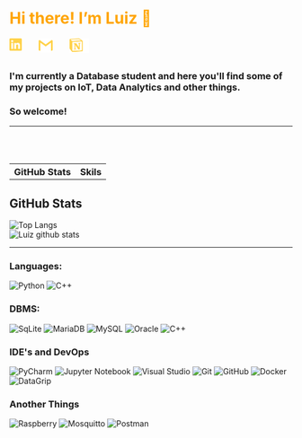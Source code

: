 # <span style="color:orange"> Hi there! I’m Luiz  👋</span>

[<img align="left" alt="Luiz | LinkedIn"   width="22px" style="padding-right:30px" src="./linkedin.svg" />][linkedin]
[<img align="left" alt="Luiz | Gmail"      width="25px" style="padding-right:30px" src="./gmail.svg" />][gmail]
[<img align="left" alt="Luiz | Notion"     width="35px" src="./notion.svg" />][notion]

[linkedin]: https://www.linkedin.com/in/luiz-antonio-cruz/
[gmail]: luizantoniojcruz@gmail.com
[notion]:https://luizcruz.notion.site/Luiz-Cruz-51c32600c16b4c258a848df798e2d0a5

<br>
<br>

### I'm currently a Database student and here you'll find some of my projects on IoT, Data Analytics and other things.
### So welcome!

---

<br>

### <table>
###    <tr>
##         <th>GitHub Stats</th>
##         <th>Skils</th>
###    </tr>
###    <tr>
###    </tr>
### </table>


## GitHub Stats
![Top Langs](https://github-readme-stats.vercel.app/api/top-langs/?username=ladjc&theme=vision-friendly-dark)<br>
![Luiz github stats](https://github-readme-stats.vercel.app/api?username=ladjc&show_icons=true&theme=vision-friendly-dark)


---

### Languages:

![Python](https://img.shields.io/badge/Python-3776AB?&logo=python&logoColor=white)
![C++](https://img.shields.io/badge/c++-%2300599C.svg?logo=c%2B%2B&logoColor=white)


### DBMS:

![SqLite](https://img.shields.io/badge/SQLite-07405E?&logo=sqlite&logoColor=white)
![MariaDB](https://img.shields.io/badge/MariaDB-003545?&logo=mariadb&logoColor=white)
![MySQL](https://img.shields.io/badge/MySQL-005C84?&logo=mysql&logoColor=white)
![Oracle](https://img.shields.io/badge/Oracle-F80000?&logo=oracle&logoColor=white)
![C++](https://img.shields.io/badge/c++-%2300599C.svg?logo=c%2B%2B&logoColor=white)


### IDE's and DevOps
![PyCharm](https://img.shields.io/badge/pycharm-143?&logo=pycharm&logoColor=black&color=black&labelColor=green)
![Jupyter Notebook](https://img.shields.io/badge/jupyter-%23FA0F00.svg?&logo=jupyter&logoColor=white)
![Visual Studio](https://img.shields.io/badge/Visual%20Studio-5C2D91.svg?&logo=visual-studio&logoColor=white)
![Git](https://img.shields.io/badge/git-%23F05033.svg?&logo=git&logoColor=white)
![GitHub](https://img.shields.io/badge/github-%23121011.svg?&logo=github&logoColor=white)
![Docker](https://img.shields.io/badge/docker-%230db7ed.svg?&logo=docker&logoColor=white)
![DataGrip](https://img.shields.io/badge/DataGrip-000000.svg?&logo=DataGrip&logoColor=white)


### Another Things
![Raspberry](https://img.shields.io/badge/Raspberry%20Pi-A22846.svg?&logo=Raspberry-Pi&logoColor=white)
![Mosquitto](https://img.shields.io/badge/Eclipse%20Mosquitto-3C5280.svg?&logo=Eclipse-Mosquitto&logoColor=white)
![Postman](https://img.shields.io/badge/-Postman-FF6C37?style=flat&logo=postman&logoColor=white)
